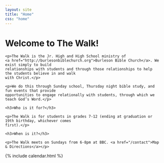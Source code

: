 ```yaml
---
layout: site
title: "Home"
css: "home"
---
```


<div class="jumbotron">
  <div class="container">
    <h1>Welcome to The Walk!</h1>

    <p>The Walk is the Jr. High and High School ministry of
    <a href="http://burlesonbiblechurch.org">Burleson Bible Church</a>. We exist simply to build
    relationships with students and through those relationships to help the students believe in and walk
    with Christ.</p>

    <p>We do this through Sunday school, Thursday night bible study, and fun events that provide
    opportunities to engage relationally with students, through which we teach God’s Word.</p>

    <h3>Who is it for?</h3>

    <p>The Walk is for students in grades 7-12 (ending at graduation or 19th birthday, whichever comes
    first).</p>

    <h3>When is it?</h3>

    <p>The Walk meets on Sundays from 6-8pm at BBC. <a href="/contact">Map & Directions</a></p>
  </div>
</div>

<div id="#main" class="container">
  {% include calendar.html %}
</div>

